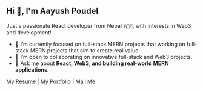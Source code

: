 ## Hi 👋, I'm Aayush Poudel

Just a passionate React developer from Nepal 🇳🇵, with interests in Web3 and development!

- 🔭 I’m currently focused on full-stack MERN projects that working on full-stack MERN projects that aim to create real value.
- 👯 I’m open to collaborating on innovative full-stack and Web3 projects.
- 💬 Ask me about **React, Web3, and building real-world MERN applications**.

[My Resume](#) | [My Portfolio](https://www.aayushpoudel44.com.np) | [Mail Me](mailto:aayushpoudel59@gmail.com)
